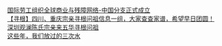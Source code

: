  
[国际劳工组织全球商业与残障网络-中国分支正式成立](http://www.dianyue.me/archives/801/t0jg6od2rnuf63b8/)  
[【寻根】四川、重庆宗亲寻根问祖信息一组，大家查查家谱，希望早日团圆！](http://www.dianyue.me/archives/426/zzxtfv6m72u3xx8m/)  
[深圳观澜陈氏宗亲来五华寻根问祖](http://www.dianyue.me/archives/455/f8y4swceal6ryjjz/)  
[这些年，我们放过的三次水](http://www.dianyue.me/archives/931/dzi458qz6d329q07/)